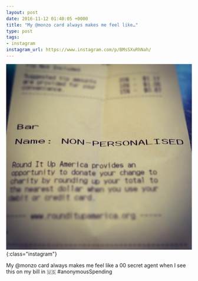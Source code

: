 ```yaml
---
layout: post
date: 2016-11-12 01:40:05 +0000
title: "My @monzo card always makes me feel like…"
type: post
tags:
- instagram
instagram_url: https://www.instagram.com/p/BMsSXuRhNah/
---
```


![Instagram - BMsSXuRhNah](/img/BMsSXuRhNah.jpg){:class="instagram"}

My @monzo card always makes me feel like a 00 secret agent when I see this on my bill in 🇺🇸 #anonymousSpending
